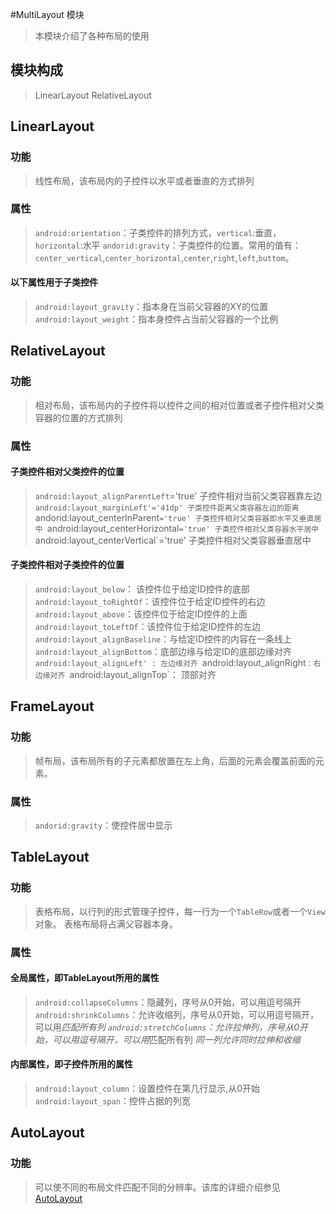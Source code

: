 #MultiLayout 模块
> 本模块介绍了各种布局的使用
## 模块构成
> LinearLayout
> RelativeLayout

## LinearLayout
### 功能
> 线性布局，该布局内的子控件以水平或者垂直的方式排列
### 属性
> `android:orientation`：子类控件的排列方式，`vertical`:垂直，`horizontal`:水平
> `andorid:gravity`：子类控件的位置。常用的值有：`center_vertical`,`center_horizontal`,`center`,`right`,`left`,`buttom`。
#### 以下属性用于子类控件
> `android:layout_gravity`：指本身在当前父容器的XY的位置
> `android:layout_weight`：指本身控件占当前父容器的一个比例

## RelativeLayout
### 功能
> 相对布局，该布局内的子控件将以控件之间的相对位置或者子控件相对父类容器的位置的方式排列
### 属性
#### 子类控件相对父类控件的位置
> `android:layout_alignParentLeft`='true' 子控件相对当前父类容器靠左边
> `android:layout_marginLeft'='41dp' 子类控件距离父类容器左边的距离
> `andorid:layout_centerInParent`='true' 子类控件相对父类容器即水平又垂直居中
> `android:layout_centerHorizontal`='true' 子类控件相对父类容器水平居中
> `android:layout_centerVertical`='true' 子类控件相对父类容器垂直居中
#### 子类控件相对子类控件的位置
> `android:layout_below`： 该控件位于给定ID控件的底部
> `android:layout_toRightOf`：该控件位于给定ID控件的右边
> `android:layout_above`：该控件位于给定ID控件的上面
> `android:layout_toLeftOf`：该控件位于给定ID控件的左边
> `android:layout_alignBaseline`：与给定ID控件的内容在一条线上
> `android:layout_alignBottom`：底部边缘与给定ID的底部边缘对齐
> `android:layout_alignLeft' : 左边缘对齐
> `android:layout_alignRight`：右边缘对齐
> `android:layout_alignTop`： 顶部对齐

## FrameLayout
### 功能
> 帧布局，该布局所有的子元素都放置在左上角，后面的元素会覆盖前面的元素。
### 属性
> `andorid:gravity`：使控件居中显示

## TableLayout
### 功能
> 表格布局，以行列的形式管理子控件，每一行为一个`TableRow`或者一个`View`对象。
表格布局将占满父容器本身。
### 属性
#### 全局属性，即TableLayout所用的属性
>`android:collapseColumns`：隐藏列，序号从0开始，可以用逗号隔开
>`android:shrinkColumns`：允许收缩列，序号从0开始，可以用逗号隔开，可以用*匹配所有列
>`android:stretchColumns`：允许拉伸列，序号从0开始，可以用逗号隔开，可以用*匹配所有列
> *同一列允许同时拉伸和收缩*
#### 内部属性，即子控件所用的属性
>`android:layout_column`：设置控件在第几行显示,从0开始
>`android:layout_span`：控件占据的列宽

## AutoLayout
### 功能
> 可以使不同的布局文件匹配不同的分辨率。该库的详细介绍参见[AutoLayout](https://github.com/hongyangAndroid/AndroidAutoLayout)
### 